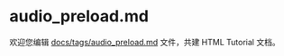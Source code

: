 audio_preload.md
===

欢迎您编辑 <a target="__blank" href="https://github.com/jaywcjlove/html-tutorial/blob/master/docs/tags/audio_preload.md">docs/tags/audio_preload.md</a> 文件，共建 HTML Tutorial 文档。